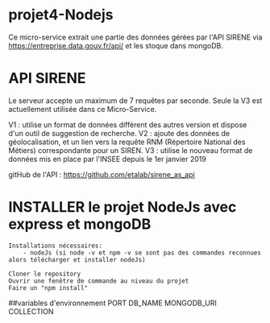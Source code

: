 # projet4-Nodejs
Ce micro-service extrait une partie des données gérées par l'API SIRENE via https://entreprise.data.gouv.fr/api/ et les stoque dans mongoDB.

# API SIRENE
Le serveur accepte un maximum de 7 requêtes par seconde.
Seule la V3 est actuellement utilisée dans ce Micro-Service.

V1 : utilise un format de données différent des autres version et dispose d'un outil de suggestion de recherche.
V2 : ajoute des données de géolocalisation, et un lien vers la requête RNM (Répertoire National des Métiers) correspondante pour un SIREN.
V3 : utilise le nouveau format de données mis en place par l'INSEE depuis le 1er janvier 2019

gitHub de l'API : https://github.com/etalab/sirene_as_api

# INSTALLER le projet NodeJs avec express et mongoDB
	Installations nécessaires:
		- nodeJs (si node -v et npm -v se sont pas des commandes reconnues alors télécharger et installer nodeJs)
	
	Cloner le repository
	Ouvrir une fenêtre de commande au niveau du projet
	Faire un "npm install"

##variables d'environnement
	PORT
	DB_NAME
	MONGODB_URI
	COLLECTION
	